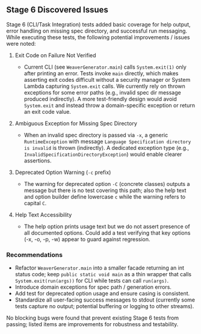 ## Stage 6 Discovered Issues

Stage 6 (CLI/Task Integration) tests added basic coverage for help output, error handling on missing spec directory, and successful run messaging. While executing these tests, the following potential improvements / issues were noted:

1. Exit Code on Failure Not Verified
   - Current CLI (see `WeaverGenerator.main`) calls `System.exit(1)` only after printing an error. Tests invoke `main` directly, which makes asserting exit codes difficult without a security manager or System Lambda capturing `System.exit` calls. We currently rely on thrown exceptions for some error paths (e.g., invalid spec dir message produced indirectly). A more test-friendly design would avoid `System.exit` and instead throw a domain-specific exception or return an exit code value.

2. Ambiguous Exception for Missing Spec Directory
   - When an invalid spec directory is passed via `-x`, a generic `RuntimeException` with message `Language Specification directory is invalid` is thrown (indirectly). A dedicated exception type (e.g., `InvalidSpecificationDirectoryException`) would enable clearer assertions.

3. Deprecated Option Warning (`-c` prefix)
   - The warning for deprecated option `-C` (concrete classes) outputs a message but there is no test covering this path; also the help text and option builder define lowercase `c` while the warning refers to capital `C`.

4. Help Text Accessibility
   - The help option prints usage text but we do not assert presence of all documented options. Could add a test verifying that key options (-x, -o, -p, -w) appear to guard against regression.

### Recommendations
- Refactor `WeaverGenerator.main` into a smaller facade returning an int status code; keep `public static void main` as a thin wrapper that calls `System.exit(run(args))` for CLI while tests can call `run(args)`.
- Introduce domain exceptions for spec path / generation errors.
- Add test for deprecated option usage and ensure casing is consistent.
- Standardize all user-facing success messages to stdout (currently some tests capture no output; potential buffering or logging to other streams).

No blocking bugs were found that prevent existing Stage 6 tests from passing; listed items are improvements for robustness and testability.
